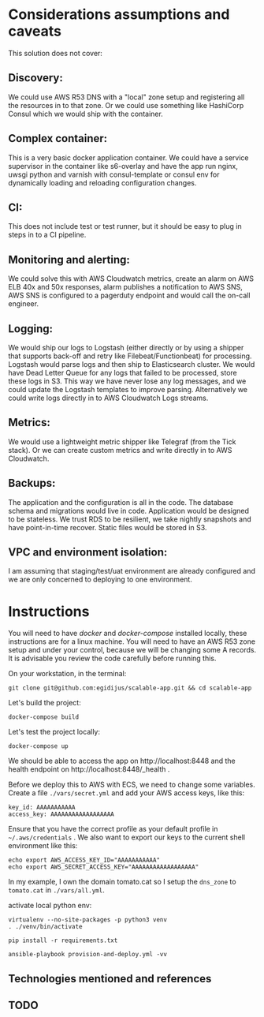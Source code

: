 # Considerations assumptions and caveats

This solution does not cover:
## Discovery:
We could use AWS R53 DNS with a "local" zone setup and registering all the resources in to that zone. Or we could use something like HashiCorp Consul which we would ship with the container.

## Complex container:
This is a very basic docker application container. We could have a service supervisor in the container like s6-overlay and have the app run nginx, uwsgi python and varnish with consul-template or consul env for dynamically loading and reloading configuration changes.

## CI:
This does not include test or test runner, but it should be easy to plug in steps in to a CI pipeline.

## Monitoring and alerting:
We could solve this with AWS Cloudwatch metrics, create an alarm on AWS ELB 40x and 50x responses, alarm publishes a notification to AWS SNS, AWS SNS is configured to a pagerduty endpoint and would call the on-call engineer.

## Logging:
We would ship our logs to Logstash (either directly or by using a shipper that supports back-off and retry like Filebeat/Functionbeat) for processing. Logstash would parse logs and then ship to Elasticsearch cluster. We would have Dead Letter Queue for any logs that failed to be processed, store these logs in S3. This way we have never lose any log messages, and we could update the Logstash templates to improve parsing. Alternatively we could write logs directly in to AWS Cloudwatch Logs streams.

## Metrics:
We would use a lightweight metric shipper like Telegraf (from the Tick stack). Or we can create custom metrics and write directly in to AWS Cloudwatch.

## Backups:
The application and the configuration is all in the code. The database schema and migrations would live in code. Application would be designed to be stateless. We trust RDS to be resilient, we take nightly snapshots and have point-in-time recover. Static files would be stored in S3.

## VPC and environment isolation:
I am assuming that staging/test/uat environment are already configured and we are only concerned to deploying to one environment.


# Instructions
You will need to have *docker* and *docker-compose* installed locally, these instructions are for a linux machine.
You will need to have an AWS R53 zone setup and under your control, because we will be changing some A records. It is advisable you review the code carefully before running this.


On your workstation, in the terminal:
```
git clone git@github.com:egidijus/scalable-app.git && cd scalable-app
```

Let's build the project:
```
docker-compose build
```

Let's test the project locally:
```
docker-compose up
```
We should be able to access the app on http://localhost:8448 and the health endpoint on http://localhost:8448/_health .

Before we deploy this to AWS with ECS, we need to change some variables.
Create a file `./vars/secret.yml` and add your AWS access keys, like this:
```
key_id: AAAAAAAAAAA
access_key: AAAAAAAAAAAAAAAAAA
```
Ensure that you have the correct profile as your default profile in `~/.aws/credentials` .
We also want to export our keys to the current shell environment like this:

```
echo export AWS_ACCESS_KEY_ID="AAAAAAAAAAA"
echo export AWS_SECRET_ACCESS_KEY="AAAAAAAAAAAAAAAAAA"
```

In my example, I own the domain tomato.cat so I setup the `dns_zone` to `tomato.cat` in `./vars/all.yml`.


activate local python env:
```
virtualenv --no-site-packages -p python3 venv
. ./venv/bin/activate

pip install -r requirements.txt

ansible-playbook provision-and-deploy.yml -vv
```


## Technologies mentioned and references




## TODO


